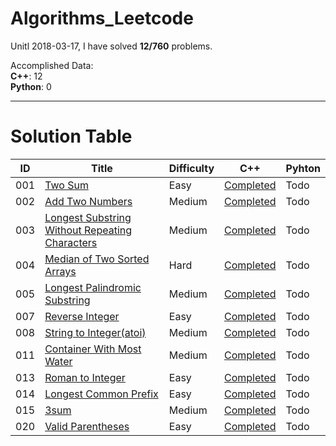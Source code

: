 # Algorithms_Leetcode
Unitl 2018-03-17, I have solved **12/760** problems.

Accomplished Data:  
**C++**: 12  
**Python**: 0

-------------------
# Solution Table
| ID | Title | Difficulty | C++ | Pyhton |
|----|-------|------------|-----|--------|
| 001 | [Two Sum](https://leetcode.com/problems/two-sum/description/) | Easy | [Completed](https://github.com/littlejoe118/Algorithms_Leetcode/blob/master/001_Two_Sum/Two_Sum.cpp) | Todo |
| 002 | [Add Two Numbers](https://leetcode.com/problems/add-two-numbers/description/) | Medium | [Completed](https://github.com/littlejoe118/Algorithms_Leetcode/blob/master/002_Add_Two_Numbers/Add_Two_Numbers.cpp) | Todo |
| 003 | [Longest Substring Without Repeating Characters](https://leetcode.com/problems/longest-substring-without-repeating-characters/description/) | Medium | [Completed](https://github.com/littlejoe118/Algorithms_Leetcode/blob/master/003_Longest_Substring_Without_Repeating_Characters/003_Longest_Substring_Without_Repeating_Characters.cpp) | Todo |
| 004 | [Median of Two Sorted Arrays](https://leetcode.com/problems/median-of-two-sorted-arrays/description/) | Hard | [Completed](https://github.com/littlejoe118/Algorithms_Leetcode/blob/master/004_Median_of_Two_Sorted_Arrays/004_Median_of_Two_Sorted_Arrays.cpp) | Todo |
| 005 | [Longest Palindromic Substring](https://leetcode.com/problems/longest-palindromic-substring/description/) | Medium | [Completed](https://github.com/littlejoe118/Algorithms_Leetcode/blob/master/005_Longest_Palindromic_Substring/005_Longest_Palindromic_Substring.cpp) | Todo |
| 007 | [Reverse Integer](https://leetcode.com/problems/reverse-integer/description/) | Easy | [Completed](https://github.com/littlejoe118/Algorithms_Leetcode/blob/master/007_Reverse_Integer/007_Reverse_Integer.cpp) | Todo |
| 008 | [String to Integer(atoi)](https://leetcode.com/problems/string-to-integer-atoi/description/) | Medium | [Completed](https://github.com/littlejoe118/Algorithms_Leetcode/blob/master/008_String_to_Integer/008_String_to_Integer.cpp) | Todo |
| 011 | [Container With Most Water](https://leetcode.com/problems/container-with-most-water/description/) | Medium | [Completed](https://github.com/littlejoe118/Algorithms_Leetcode/blob/master/011_Container_With_Most_Water/011_Container_With_Most_Water.cpp) | Todo |
| 013 | [Roman to Integer](https://leetcode.com/problems/roman-to-integer/description/) | Easy | [Completed](https://github.com/littlejoe118/Algorithms_Leetcode/blob/master/013_Roman_to_Integer/013_Roman_to_Integer.cpp) | Todo |
| 014 | [Longest Common Prefix](https://leetcode.com/problems/longest-common-prefix/description/) | Easy | [Completed](https://github.com/littlejoe118/Algorithms_Leetcode/blob/master/014_Longest_Common_Prefix/014_Longest_Common_Prefix.cpp) | Todo |
| 015 | [3sum](https://leetcode.com/problems/3sum/description/) | Medium | [Completed](https://github.com/littlejoe118/Algorithms_Leetcode/blob/master/015_3Sum/015_3Sum.cpp) | Todo |
| 020 | [Valid Parentheses](https://leetcode.com/problems/valid-parentheses/description/) | Easy | [Completed](https://github.com/littlejoe118/Algorithms_Leetcode/blob/master/020_Valid_Parentheses/020_Valid_Parentheses.cpp) | Todo |
